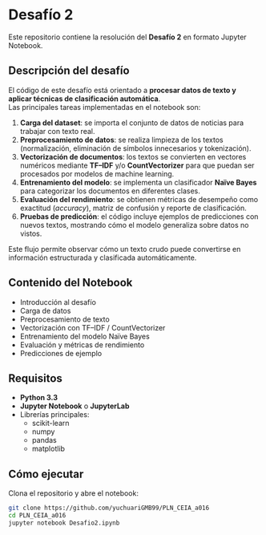 # Desafío 2

Este repositorio contiene la resolución del **Desafío 2** en formato Jupyter Notebook.

## Descripción del desafío
El código de este desafío está orientado a **procesar datos de texto y aplicar técnicas de clasificación automática**.  
Las principales tareas implementadas en el notebook son:

1. **Carga del dataset**: se importa el conjunto de datos de noticias para trabajar con texto real.  
2. **Preprocesamiento de datos**: se realiza limpieza de los textos (normalización, eliminación de símbolos innecesarios y tokenización).  
3. **Vectorización de documentos**: los textos se convierten en vectores numéricos mediante **TF–IDF** y/o **CountVectorizer** para que puedan ser procesados por modelos de machine learning.  
4. **Entrenamiento del modelo**: se implementa un clasificador **Naïve Bayes** para categorizar los documentos en diferentes clases.  
5. **Evaluación del rendimiento**: se obtienen métricas de desempeño como exactitud (*accuracy*), matriz de confusión y reporte de clasificación.  
6. **Pruebas de predicción**: el código incluye ejemplos de predicciones con nuevos textos, mostrando cómo el modelo generaliza sobre datos no vistos.  

Este flujo permite observar cómo un texto crudo puede convertirse en información estructurada y clasificada automáticamente.

## Contenido del Notebook
- Introducción al desafío  
- Carga de datos  
- Preprocesamiento de texto  
- Vectorización con TF–IDF / CountVectorizer  
- Entrenamiento del modelo Naïve Bayes  
- Evaluación y métricas de rendimiento  
- Predicciones de ejemplo  

## Requisitos
- **Python 3.3**  
- **Jupyter Notebook** o **JupyterLab**  
- Librerías principales:  
  - scikit-learn  
  - numpy  
  - pandas  
  - matplotlib  

## Cómo ejecutar

Clona el repositorio y abre el notebook:

```bash
git clone https://github.com/yuchuariGMB99/PLN_CEIA_a016
cd PLN_CEIA_a016
jupyter notebook Desafio2.ipynb
